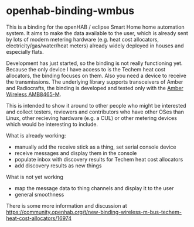 # openhab-binding-wmbus

This is a binding for the openHAB / eclipse Smart Home home automation system. It aims to make the data available to the user, which is already sent by lots of modern metering hardware (e.g. heat cost allocators, electricity/gas/water/heat meters) already widely deployed in houses and especially flats.

Development has just started, so the binding is not really functioning yet. Because the only device I have access to is the Techem heat cost allocators, the binding focuses on them. Also you need a device to receive the transmissions. The underlying library supports transceivers of Amber and Radiocrafts, the binding is developed and tested only with the [Amber Wireless AMB8465-M](https://www.amber-wireless.de/de/produkte/wireless-m-bus/alle-usb-sticks/wireless-m-bus-868-mhz-usb-stick-int-antenne-amb8465-m.html).

This is intended to show it around to other people who might be interested and collect testers, reviewers and contributors who have other OSes than Linux, other recieving hardware (e.g. a CUL) or other metering devices which would be interesting to include.

What is already working:
* manually add the receive stick as a thing, set serial console device
* receive messages and display them in the console
* populate inbox with discovery results for Techem heat cost allocators
* add discovery results as new things

What is not yet working
* map the message data to thing channels and display it to the user
* general smoothness

There is some more information and discussion at https://community.openhab.org/t/new-binding-wireless-m-bus-techem-heat-cost-allocators/16974
